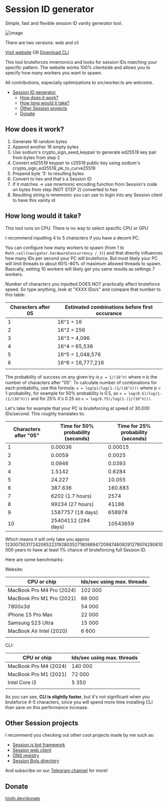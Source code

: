 # Session ID generator

Simple, fast and flexible session ID vanity generator tool.

![image](https://github.com/VityaSchel/session-id-generator/assets/59040542/3dece90b-6371-4591-8afb-43b93f34703d)

There are two versions: web and cli

[Visit website](https://session-id.pages.dev/) OR [Download CLI](https://github.com/VityaSchel/session-id-generator/releases)

This tool bruteforces mnemonics and looks for session IDs matching your specific pattern. The website works 100% clientside and allows you to specify how many workers you want to spawn.

All contributions, especially optimizations to src/worker.ts are welcome.

- [Session ID generator](#session-id-generator)
  - [How does it work?](#how-does-it-work)
  - [How long would it take?](#how-long-would-it-take)
  - [Other Session projects](#other-session-projects)
  - [Donate](#donate)

## How does it work?

1. Generate 16 random bytes
2. Append another 16 empty bytes
3. Use sodium's crypto_sign_seed_keypair to generate ed25519 key pair from bytes from step 2
4. Convert ed25519 keypair to x25519 public key using sodium's crypto_sign_ed25519_pk_to_curve25519
5. Prepend byte '5' to resulting bytes
6. Convert to hex and that's a Session ID
7. If it matches -> use mnemonic encoding function from Session's code on bytes from step (NOT STEP 2) converted to hex
8. Resulting string is mnemonic you can use to login into any Session client to have this vanity id

## How long would it take?

This tool runs on CPU. There is no way to select specific CPU or GPU

I recommend inputting 4 to 5 characters if you have a decent PC. 

You can configure how many workers to spawn (from 1 to `Math.ceil(navigator.hardwareConcurrency / 3)`) and that directly influences how many IDs per second your PC will bruteforce. But most likely your PC will limit threads to about 60%-80% of maximum allowed threads to spawn. Basically, setting 10 workers will likely get you same results as settings 7 workers.

Number of characters you inputted DOES NOT practically affect bruteforce speed. So type anything, look at "XXXX IDs/s" and compare that number to this table:

| Characters after 05 | Estimated combinations before first occurance |
| ------------------- | --------------------------------------------- |
| 1                   | 16^1 = 16                                     |
| 2                   | 16^2 = 256                                    |
| 3                   | 16^3 = 4,096                                  |
| 4                   | 16^4 = 65,536                                 |
| 5                   | 16^5 = 1,048,576                              |
| 6                   | 16^6 = 16,777,216                             |
|                     |                                               |

The probability of success on any given try is `p = 1/(16^𝑛)` where 𝑛 is the number of characters after "05". To calculate number of combinations for each probability, use this formula: `x = log(p)/log(1-(1/(16^𝑛)))` where p = 1-probability, for example for 50% probability is 0.5, so `x = log(0.5)/log(1-(1/(16^𝑛)))` and for 25% it's 0.25 so `x = log(0.75)/log(1-(1/(16^𝑛)))`.

Let's take for example that your PC is bruteforcing at speed of 30.000 IDs/second. This roughly translates to:

| Characters after "05" | Time for 50% probability (seconds) | Time for 25% probability (seconds) |
| --------------------- | ---------------------------------- | ---------------------------------- |
| 1                     | 0.00036                            | 0.00015                            |
| 2                     | 0.0059                             | 0.0025                             |
| 3                     | 0.0946                             | 0.0393                             |
| 4                     | 1.5142                             | 0.6284                             |
| 5                     | 24.227                             | 10.055                             |
| 6                     | 387.636                            | 160.883                            |
| 7                     | 6202 (1.7 hours)                   | 2574                               |
| 8                     | 99234 (27 hours)                   | 41186                              |
| 9                     | 1587757 (18 days)                  | 658978                             |
| 10                    | 25404112 (294 days)                | 10543659                           |

Which means it will only take you approx 1230075031724206522319280352718086947209874609291279074280610000 years to have at least 1% chance of bruteforcing full Session ID.

Here are some benchmarks:

Website:

| CPU or chip               | Ids/sec using max. threads |
| ------------------------- | -------------------------- |
| MacBook Pro M4 Pro (2024) | 102 000                    |
| MacBook Pro M1 Pro (2021) | 66 000                     |
| 7800x3d                   | 54 000                     |
| iPhone 15 Pro Max         | 22 000                     |
| Samsung S23 Ultra         | 15 000                     |
| MacBook Air Intel (2020)  | 6 600                      |
|                           |                            |

CLI:

| CPU or chip           | Ids/sec using max. threads |
| --------------------- | -------------------------- |
| MacBook Pro M4 (2024) | 140 000                    |
| MacBook Pro M1 (2021) | 72 000                     |
| Intel Core i3         | 5 350                      |
|                       |                            |

As you can see, **CLI is slightly faster**, but it's not significant when you bruteforce 4-5 characters, since you will spend more time installing CLI than save on this performance increase.

## Other Session projects

I recommend you checking out other cool projects made by me such as:
- [Session.js bot framework](https://github.com/sessionjs)
- [Session web client](https://github.com/VityaSchel/session-web)
- [ONS registry](https://ons.sessionbots.directory/)
- [Session Bots directory](https://github.com/vityaSchel/session-bots-directory/)

And subscribe on our [Telegram channel](https://t.me/session) for more!

## Donate

[hloth.dev/donate](https://hloth.dev/donate)
